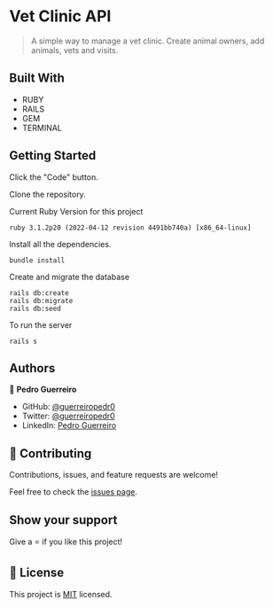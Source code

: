 # Vet Clinic API

> A simple way to manage a vet clinic. Create animal owners, add animals, vets and visits.

## Built With

- RUBY
- RAILS
- GEM
- TERMINAL

## Getting Started

Click the "Code" button.

Clone the repository.

Current Ruby Version for this project

```
ruby 3.1.2p20 (2022-04-12 revision 4491bb740a) [x86_64-linux]
```

Install all the dependencies.

```
bundle install
```

Create and migrate the database

```
rails db:create
rails db:migrate
rails db:seed
```

To run the server

```
rails s
```

## Authors

👤 **Pedro Guerreiro**

- GitHub: [@guerreiropedr0](https://github.com/guerreiropedr0)
- Twitter: [@guerreiropedr0](https://twitter.com/guerreiropedr0)
- LinkedIn: [Pedro Guerreiro](https://www.linkedin.com/in/guerreiropedr0/)

## 🤝 Contributing

Contributions, issues, and feature requests are welcome!

Feel free to check the [issues page](../../issues/).

## Show your support

Give a ⭐️ if you like this project!

## 📝 License

This project is [MIT](./MIT.md) licensed.
